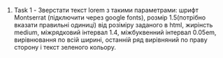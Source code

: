 1. Task 1 - Зверстати текст lorem з такими параметрами: шрифт Montserrat (підключити через google fonts), розмір 1.5(потрібно вказати правильні одиниці) від розіміру заданого в html, жирінсть medium, міжрядковий інтервал 1.4, міжбуквенний інтервал 0.05em, вирівнювання по всій ширині, останній ряд вирівняний по праву сторону і текст зеленого кольору.